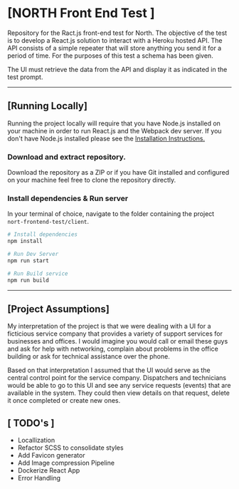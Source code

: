 # [NORTH Front End Test ]
Repository for the Ract.js front-end test for North. The objective of the test is to develop a React.js solution to interact with a Heroku hosted API. The API consists of a simple repeater that will store anything you send it for a period of time. For the purposes of this test a schema has been given.

The UI must retrieve the data from the API and display it as indicated in the test prompt.

---------

## [Running Locally]
Running the project locally will require that you have Node.js installed on your machine in order to run React.js and the Webpack dev server. If you don't have Node.js installed please see the [Installation Instructions.](https://nodejs.org/en/)

### Download and extract repository.
Download the repository as a ZIP or if you have Git installed and configured on your machine feel free to clone the repository directly.

### Install dependencies & Run server
In your terminal of choice, navigate to the folder containing the project `nort-frontend-test/client`.

```bash
# Install dependencies
npm install

# Run Dev Server
npm run start

# Run Build service
npm run build
```

-------

## [Project Assumptions]
My interpretation of the project is that we were dealing with a UI for a ficticious service company that provides a variety of support services for businesses and offices. I would imagine you would call or email these guys and ask for help with networking, complain about problems in the office building or ask for technical assistance over the phone.

Based on that interpretation I assumed that the UI would serve as the central control point for the service company. Dispatchers and technicians would be able to go to this UI and see any service requests (events) that are available in the system. They could then view details on that request, delete it once completed or create new ones.


## [ TODO's ]
- Locallization
- Refactor SCSS to consolidate styles
- Add Favicon generator
- Add Image compression Pipeline
- Dockerize React App
- Error Handling
